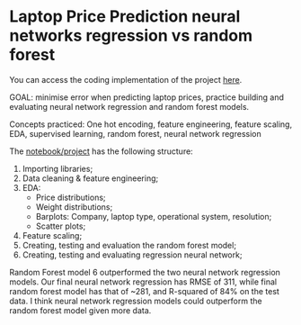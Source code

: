 # Laptop Price Prediction neural networks regression vs random forest

You can access the coding implementation of the project [here](https://github.com/miraslavats/Laptop-Price-Prediction-with-neural-networks/blob/a9b37cc5cb7a6ca2c4a39265c0a6c5d09d3168ff/laptop_price_prediction_improved.ipynb). 

GOAL: minimise error when predicting laptop prices, practice building and evaluating neural network regression and random forest models.

Concepts practiced: One hot encoding, feature engineering, feature scaling, EDA, supervised learning, random forest, neural network regression

The [notebook/project](https://github.com/miraslavats/Laptop-Price-Prediction-with-neural-networks/blob/a9b37cc5cb7a6ca2c4a39265c0a6c5d09d3168ff/laptop_price_prediction_improved.ipynb) has the following structure:
1. Importing libraries;
2. Data cleaning & feature engineering;
3. EDA:
   - Price distributions;
   - Weight distributions;
   - Barplots: Company, laptop type, operational system, resolution;
   - Scatter plots; 
5. Feature scaling;
3. Creating, testing and evaluation the random forest model;
4. Creating, testing and evaluating regression neural network;

Random Forest model 6 outperformed the two neural network regression models. Our final neural network regression has RMSE of 311, while final random forest model has that of ~281, and R-squared of 84% on the test data. I think neural network regression models could outperform the random forest model given more data.
